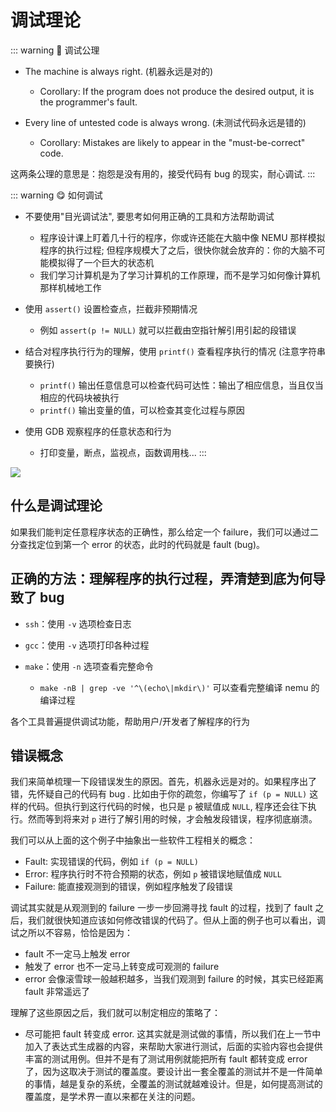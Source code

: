 # 调试理论

::: warning 🌲 调试公理

- The machine is always right. (机器永远是对的)

  - Corollary: If the program does not produce the desired output, it is the programmer's fault.
- Every line of untested code is always wrong. (未测试代码永远是错的)

  - Corollary: Mistakes are likely to appear in the "must-be-correct" code.

这两条公理的意思是：抱怨是没有用的，接受代码有 bug 的现实，耐心调试.
:::

::: warning 😋 如何调试

- 不要使用"目光调试法", 要思考如何用正确的工具和方法帮助调试

  - 程序设计课上盯着几十行的程序，你或许还能在大脑中像 NEMU 那样模拟程序的执行过程; 但程序规模大了之后，很快你就会放弃的：你的大脑不可能模拟得了一个巨大的状态机
  - 我们学习计算机是为了学习计算机的工作原理，而不是学习如何像计算机那样机械地工作
- 使用 `assert()` 设置检查点，拦截非预期情况

  - 例如 `assert(p != NULL)` 就可以拦截由空指针解引用引起的段错误
- 结合对程序执行行为的理解，使用 `printf()` 查看程序执行的情况 (注意字符串要换行)

  - `printf()` 输出任意信息可以检查代码可达性：输出了相应信息，当且仅当相应的代码块被执行
  - `printf()` 输出变量的值，可以检查其变化过程与原因
- 使用 GDB 观察程序的任意状态和行为

  - 打印变量，断点，监视点，函数调用栈...
:::

![](https://cdn.xyxsw.site/boxcnaqLMfwqNMTcYEPuF3vFjqg.png)

## 什么是调试理论

如果我们能判定任意程序状态的正确性，那么给定一个 failure，我们可以通过二分查找定位到第一个 error 的状态，此时的代码就是 fault (bug)。

## 正确的方法：理解程序的执行过程，弄清楚到底为何导致了 bug

- `ssh`：使用 `-v` 选项检查日志
- `gcc`：使用 `-v` 选项打印各种过程
- `make`：使用 `-n` 选项查看完整命令

  - `make -nB | grep -ve '^\(echo\|mkdir\)'` 可以查看完整编译 nemu 的编译过程

各个工具普遍提供调试功能，帮助用户/开发者了解程序的行为

## 错误概念

我们来简单梳理一下段错误发生的原因。首先，机器永远是对的。如果程序出了错，先怀疑自己的代码有 bug . 比如由于你的疏忽，你编写了 `if (p = NULL)` 这样的代码。但执行到这行代码的时候，也只是 `p` 被赋值成 `NULL`, 程序还会往下执行。然而等到将来对 `p` 进行了解引用的时候，才会触发段错误，程序彻底崩溃。

我们可以从上面的这个例子中抽象出一些软件工程相关的概念：

- Fault: 实现错误的代码，例如 `if (p = NULL)`
- Error: 程序执行时不符合预期的状态，例如 `p` 被错误地赋值成 `NULL`
- Failure: 能直接观测到的错误，例如程序触发了段错误

调试其实就是从观测到的 failure 一步一步回溯寻找 fault 的过程，找到了 fault 之后，我们就很快知道应该如何修改错误的代码了。但从上面的例子也可以看出，调试之所以不容易，恰恰是因为：

- fault 不一定马上触发 error
- 触发了 error 也不一定马上转变成可观测的 failure
- error 会像滚雪球一般越积越多，当我们观测到 failure 的时候，其实已经距离 fault 非常遥远了

理解了这些原因之后，我们就可以制定相应的策略了：

- 尽可能把 fault 转变成 error. 这其实就是测试做的事情，所以我们在上一节中加入了表达式生成器的内容，来帮助大家进行测试，后面的实验内容也会提供丰富的测试用例。但并不是有了测试用例就能把所有 fault 都转变成 error 了，因为这取决于测试的覆盖度。要设计出一套全覆盖的测试并不是一件简单的事情，越是复杂的系统，全覆盖的测试就越难设计。但是，如何提高测试的覆盖度，是学术界一直以来都在关注的问题。
